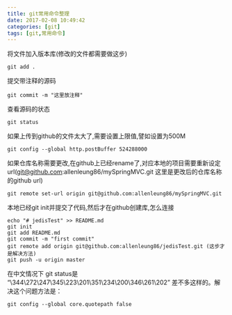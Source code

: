 ```yaml
---
title: git常用命令整理
date: 2017-02-08 10:49:42
categories: [git]
tags: [git,常用命令]
---
```


将文件加入版本库(修改的文件都需要做这步)
```
git add .
```
提交带注释的源码
```
git commit -m "这里放注释"
```
查看源码的状态
```
git status
```
如果上传到github的文件太大了,需要设置上限值,譬如设置为500M
```
git config --global http.postBuffer 524288000
```
如果仓库名称需要更改,在github上已经rename了,对应本地的项目需要重新设定url(git@github.com:allenleung86/mySpringMVC.git 这里是更改后的仓库名称的github url)
```
git remote set-url origin git@github.com:allenleung86/mySpringMVC.git
```
本地已经git init并提交了代码,然后才在github创建库,怎么连接
```
echo "# jedisTest" >> README.md
git init
git add README.md
git commit -m "first commit"
git remote add origin git@github.com:allenleung86/jedisTest.git (这步才是解决方法)
git push -u origin master
```
在中文情况下 git status是 “\344\272\247\345\223\201\351\234\200\346\261\202” 差不多这样的。解决这个问题方法是：
```
git config --global core.quotepath false
```